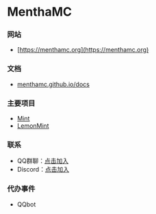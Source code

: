 # MenthaMC

### 网站
 - [https://menthamc.org](https://menthamc.org)
### 文档
 - [menthamc.github.io/docs](https://menthamc.github.io/docs)

### 主要项目
 - [Mint](https://www.github.com/MenthaMC/Mint)
 - [LemonMint](https://www.github.com/MenthaMC/Lemint)

### 联系
 - QQ群聊：[点击加入](https://qm.qq.com/q/RKzZJH4JKW)
 - Discord：[点击加入](https://discord.com/invite/PK4YAtAHpr)

### 代办事件
 - QQbot
